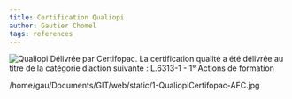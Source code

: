 ```yaml
---
title: Certification Qualiopi
author: Gautier Chomel
tags: references
---
```



<img href="images/1-QualiopiCertifopac-AFC.jpg" alt="Qualiopi Délivrée par Certifopac. La certification qualité a été délivrée au titre de la catégorie d’action suivante : L.6313-1 - 1° Actions de formation">

/home/gau/Documents/GIT/web/static/1-QualiopiCertifopac-AFC.jpg